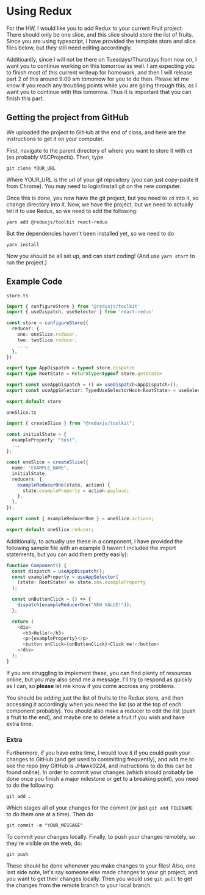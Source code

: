 # Using Redux

For the HW, I would like you to add Redux to your current Fruit project. There should only be one slice, and this slice should store the list of fruits. Since you are using typescript, I have provided the template store and slice files below, but they still need editing accordingly.

Additioanlly, since I will not be there on Tuesdays/Thursdays from now on, I want you to continue working on this tomorrow as well. I am expecting you to finish most of this current writeup for homework, and then I will release part 2 of this around 9:00 am tomorrow for you to do then. Please let me know if you reach any troubling points while you are going through this, as I want you to continue with this tomorrow. Thus it is important that you can finish this part.

## Getting the project from GitHub

We uploaded the project to GitHub at the end of class, and here are the instructions to get it on your computer.

First, navigate to the parent directory of where you want to store it with `cd` (so probably VSCProjects). Then, type

```
git clone YOUR_URL
```

Where YOUR_URL is the url of your git repository (you can just copy-paste it from Chrome). You may need to login/install git on the new computer.

Once this is done, you now have the git project, but you need to `cd` into it, so change directory into it. Now, we have the project, but we need to actually tell it to use Redux, so we need to add the following:

```
yarn add @reduxjs/toolkit react-redux
```

But the dependencies haven't been installed yet, so we need to do

```
yarn install
```

Now you should be all set up, and can start coding! (And use `yarn start` to run the project.)

## Example Code

`store.ts`

```typescript
import { configureStore } from '@reduxjs/toolkit'
import { useDispatch, useSelector } from 'react-redux'

const store = configureStore({
  reducer: {
    one: oneSlice.reducer,
    two: twoSlice.reducer,
    ...,
  },
})

export type AppDispatch = typeof store.dispatch
export type RootState = ReturnType<typeof store.getState>

export const useAppDispatch = () => useDispatch<AppDispatch>();
export const useAppSelector: TypedUseSelectorHook<RootState> = useSelector;

export default store
```

`oneSlice.ts`

```typescript
import { createSlice } from "@reduxjs/toolkit";

const initialState = {
  exampleProperty: "test",
  ...
};

const oneSlice = createSlice({
  name: "EXAMPLE_NAME",
  initialState,
  reducers: {
    exampleReducerOne(state, action) {
      state.exampleProperty = action.payload;
    },
  },
});

export const { exampleReducerOne } = oneSlice.actions;

export default oneSlice.reducer;
```

Additionally, to actually use these in a component, I have provided the following sample file with an example (I haven't included the import statements, but you can add them pretty easily):

```typescript
function Component() {
  const dispatch = useAppDispatch();
  const exampleProperty = useAppSelector(
    (state: RootState) => state.one.exampleProperty
  );

  const onButtonClick = () => {
    dispatch(exampleReducerOne("NEW VALUE!"));
  };

  return (
    <div>
      <h3>Hello!</h3>
      <p>{exampleProperty}</p>
      <button onClick={onButtonClick}>Click me!</button>
    </div>
  );
}
```

If you are struggling to implement these, you can find plenty of resources online, but you may also send me a message. I'll try to respond as quickly as I can, so **please** let me know if you come accross any problems.

You should be adding just the list of fruits to the Redux store, and then accessing it accordingly when you need the list (so at the top of each component probably). You should also make a reducer to edit the list (push a fruit to the end), and maybe one to delete a fruit if you wish and have extra time.

### Extra

Furthermore, if you have extra time, I would love it if you could push your changes to GitHub (and get used to committing frequently), and add me to see the repo (my GitHub is JHawk0224, and instructions to do this can be found online). In order to commit your changes (which should probably be done once you finish a major milestone or get to a breaking point), you need to do the following:

```
git add .
```

Which stages all of your changes for the commit (or just `git add FILENAME` to do them one at a time). Then do

```
git commit -m "YOUR_MESSAGE"
```

To commit your changes locally. Finally, to push your changes remotely, so they're visible on the web, do:

```
git push
```

These should be done whenever you make changes to your files! Also, one last side note, let's say someone else made changes to your git project, and you want to get their changes locally. Then you would use `git pull` to get the changes from the remote branch to your local branch.
